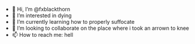 - 👋 Hi, I’m @fxblackthorn
- 👀 I’m interested in dying
- 🌱 I’m currently learning how to properly suffocate
- 💞️ I’m looking to collaborate on the place where i took an arrown to knee
- 📫 How to reach me: hell

<!---
fxblackthorn/fxblackthorn is a ✨ special ✨ repository because its `README.md` (this file) appears on your GitHub profile.
You can click the Preview link to take a look at your changes.
--->

